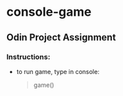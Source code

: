 # console-game

## Odin Project Assignment

### Instructions:

- to run game, type in console:
  > game()
